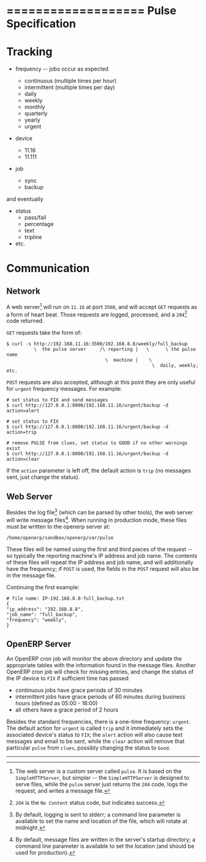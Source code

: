 ===================
Pulse Specification
===================

Tracking
========

- frequency -- jobs occur as expected
  - continuous (multiple times per hour)
  - intermittent (multiple times per day)
  - daily
  - weekly
  - monthly
  - quarterly
  - yearly
  - urgent

- device
  - 11.16
  - 11.111

- job
  - sync
  - backup

and eventually

- status
  - pass/fail
  - percentage
  - text
  - tripline
- etc.


Communication
=============

Network
-------

A web server[^1] will run on `11.16` at port `3500`, and will accept `GET`
requests as a form of heart beat.  Those requests are logged, processed, and a
`204`[^2] code returned.

`GET` requests take the form of:

    $ curl -s http://192.168.11.16:3500/192.168.8.8/weekly/full_backup
              \  the pulse server     /\ reporting |   \      \ the pulse name
                                        \  machine |    \
                                                         \  daily, weekly, etc.

`POST` requests are also accepted, although at this point they are only useful
for `urgent` frequency messages.  For example:

    # set status to FIX and send messages
    $ curl http://127.0.0.1:8000/192.168.11.16/urgent/backup -d action=alert

    # set status to FIX
    $ curl http://127.0.0.1:8000/192.168.11.16/urgent/backup -d action=trip

    # remove PULSE from clues, set status to GOOD if no other warnings exist
    $ curl http://127.0.0.1:8000/192.168.11.16/urgent/backup -d action=clear

If the `action` parameter is left off, the default action is `trip` (no messages
sent, just change the status).


Web Server
----------

Besides the log file[^3] (which can be parsed by other tools), the web server
will write message files[^4].  When running in production mode, these files
must be written to the openerp server at:

    /home/openerp/sandbox/openerp/var/pulse

These files will be named using the first and third pieces of the request -- so
typically the reporting machine's IP address and job name.  The contents of these
files will repeat the IP address and job name, and will additionally have the
frequency; if `POST` is used, the fields in the `POST` request will also be in
the message file.

Continuing the first example:

    # file name: IP-192.168.8.8-full_backup.txt
    {
    "ip_address": "192.168.8.8",
    "job_name": "full_backup",
    "frequency": "weekly",
    }


OpenERP Server
--------------

An OpenERP cron job will monitor the above directory and update the appropriate
tables with the information found in the message files.  Another OpenERP cron
job will check for missing entries, and change the status of the IP device to
`FIX` if sufficient time has passed:

  - continuous jobs have grace periods of 30 minutes
  - intermittent jobs have grace periods of 60 minutes during business hours
    (defined as 05:00 - 18:00)
  - all others have a grace period of 2 hours

Besides the standard frequencies, there is a one-time frequency:  `urgent`.
The default action for `urgent` is called `trip` and it immediately sets the
associated device's status to `FIX`; the `alert` action will also cause text
messages and email to be sent, while the `clear` action will remove that
particular `pulse` from `clues`, possibly changing the status to `Good`.


---

[^1]: The web server is a custom server called `pulse`.  It is based on the
      `SimpleHTTPServer`, but simpler -- the `SimpleHTTPServer` is designed to
      serve files, while the `pulse` server just returns the `204`[^2] code,
      logs the request, and writes a message file.

[^2]: `204` is the `No Content` status code, but indicates success.

[^3]: By default, logging is sent to stderr; a command line parameter is available
      to set the name and location of the file, which will rotate at midnight.

[^4]: By default, message files are written in the server's startup directory;
      a command line parameter is available to set the location
      (and should be used for production).
